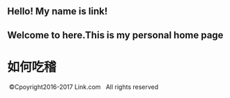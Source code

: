 ## Hello! My name is link!
## Welcome to here.This is my personal home page 

# 如何吃稽
  ©Cpoyright2016-2017 Link.com
      All rights reserved
